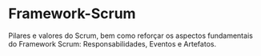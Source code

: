 # Framework-Scrum
Pilares e valores do Scrum, bem como reforçar os aspectos fundamentais do Framework Scrum: Responsabilidades, Eventos e Artefatos.
